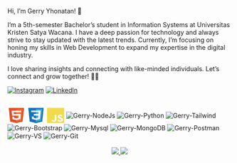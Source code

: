 Hi, I’m Gerry Yhonatan! 👋

I’m a 5th-semester Bachelor’s student in Information Systems at Universitas Kristen Satya Wacana. I have a deep passion for technology and always strive to stay updated with the latest trends. Currently, I’m focusing on honing my skills in Web Development to expand my expertise in the digital industry.

I love sharing insights and connecting with like-minded individuals. Let’s connect and grow together! 🚀🔥

<!-- ## 🌐 Socials: -->
[![Instagram](https://img.shields.io/badge/Instagram-%23E4405F.svg?logo=Instagram&logoColor=white)](https://instagram.com/gerryyhonatan) [![LinkedIn](https://img.shields.io/badge/LinkedIn-%230077B5.svg?logo=linkedin&logoColor=white)](https://www.linkedin.com/in/gerry-yhonatan/) 
 
<!-- ## 💻 Technical Skills:

- **Frontend Development:** HTML/CSS3, JavaScript, Bootstrap :v
- **Tools and Design:** VSCode, GitHub and Figma -->


<div style="display: inline_block"><br>
  <img align="center" alt="Gerry-HTML" height="35" width="40" src="https://raw.githubusercontent.com/devicons/devicon/master/icons/html5/html5-original.svg">
  <img align="center" alt="Gerry-CSS" height="35" width="40" src="https://raw.githubusercontent.com/devicons/devicon/master/icons/css3/css3-original.svg">
  <img align="center" alt="Gerry-Js" height="35" width="40" src="https://raw.githubusercontent.com/devicons/devicon/master/icons/javascript/javascript-plain.svg">
  <img align="center" alt="Gerry-NodeJs" height="35" width="40" src="https://cdn.jsdelivr.net/gh/devicons/devicon@latest/icons/nodejs/nodejs-original-wordmark.svg">
  <img align="center" alt="Gerry-Python" height="35" width="40" src="https://cdn.jsdelivr.net/gh/devicons/devicon@latest/icons/python/python-original.svg">
  <img align="center" alt="Gerry-Tailwind" height="35" width="40" src="https://cdn.jsdelivr.net/gh/devicons/devicon@latest/icons/tailwindcss/tailwindcss-original.svg">
  <img align="center" alt="Gerry-Bootstrap" height="35" width="40" src="https://cdn.jsdelivr.net/gh/devicons/devicon@latest/icons/bootstrap/bootstrap-original.svg">
  <img align="center" alt= "Gerry-Mysql" height="60" width="40" src="https://cdn.jsdelivr.net/gh/devicons/devicon/icons/mysql/mysql-original-wordmark.svg">       
  <img align="center" alt= "Gerry-MongoDB" height="60" width="40" src="https://cdn.jsdelivr.net/gh/devicons/devicon@latest/icons/mongodb/mongodb-original-wordmark.svg">       
  <img align="center" alt= "Gerry-Postman" height="60" width="40" src="https://cdn.jsdelivr.net/gh/devicons/devicon@latest/icons/postman/postman-original.svg">       
  <img align="center" alt="Gerry-VS" height="35" width="40" src="https://cdn.jsdelivr.net/gh/devicons/devicon/icons/vscode/vscode-original.svg">
  <img align="center" alt="Gerry-Git" height="35" width="40" src="https://cdn.jsdelivr.net/gh/devicons/devicon/icons/git/git-original.svg">
</div><br>

<div align="center" style="display: flex; justify-content: center;">
  <a href="https://github.com/Gerryyhonatan">
    <img height="195px" src="https://github-readme-stats.vercel.app/api?username=Gerryyhonatan&show_icons=true&theme=one_dark_pro&include_all_commits=true&count_private=true"/>
    <img height="195px" src="https://github-readme-stats.vercel.app/api/top-langs/?username=Gerryyhonatan&layout=compact&langs_count=7&theme=one_dark_pro"/>
  </a>
</div>

